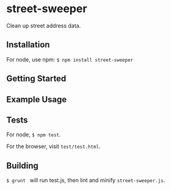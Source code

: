 # street-sweeper

Clean up street address data.

## Installation

For node, use npm: `$ npm install street-sweeper`

## Getting Started


## Example Usage


## Tests

For node, `$ npm test`.

For the browser, visit `test/test.html`.

## Building

`$ grunt ` will run test.js, then lint and minify `street-sweeper.js`.
